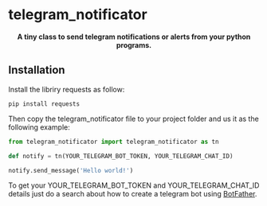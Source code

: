 # telegram_notificator


<div align="center">


**A tiny class to send telegram notifications or alerts from your python programs.**


<div align="left">

## Installation
  
Install the libriry requests as follow:

```
pip install requests
```

Then copy the telegram_notificator file to your project folder and us it as the following example:

```python
from telegram_notificator import telegram_notificator as tn

def notify = tn(YOUR_TELEGRAM_BOT_TOKEN, YOUR_TELEGRAM_CHAT_ID)

notify.send_message('Hello world!')
```

To get your YOUR_TELEGRAM_BOT_TOKEN and YOUR_TELEGRAM_CHAT_ID details just do a search about how to create a telegram bot using [BotFather](https://t.me/botfather).